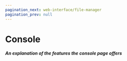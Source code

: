 ```yaml
---
pagination_next: web-interface/file-manager
pagination_prev: null
---
```


# Console

##### An explanation of the features the console page offers